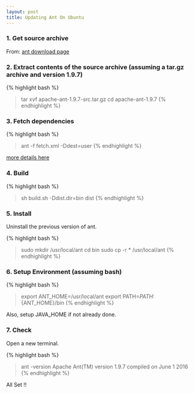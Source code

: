 ```yaml
---
layout: post
title: Updating Ant On Ubuntu
---
```



### 1. Get source archive

 From: [ant download page](http://ant.apache.org/srcdownload.cgi)
 

### 2. Extract contents of the source archive (assuming a tar.gz archive and version 1.9.7)

 {% highlight bash %}
 > tar xvf apache-ant-1.9.7-src.tar.gz
 > cd apache-ant-1.9.7
 {% endhighlight %}


### 3. Fetch dependencies

 {% highlight bash %}
 > ant -f fetch.xml -Ddest=user
 {% endhighlight %}

 [more details here]( http://ant.apache.org/manual/install.html#optionalTasks)


### 4. Build

 {% highlight bash %}
 > sh build.sh -Ddist.dir=bin dist
 {% endhighlight %}


### 5. Install

 Uninstall the previous version of ant.

 {% highlight bash %}
 > sudo mkdir /usr/local/ant
 > cd bin
 > sudo cp -r * /usr/local/ant
 {% endhighlight %}
 

### 6. Setup Environment (assuming bash)

 {% highlight bash %}
 > export ANT_HOME=/usr/local/ant
 > export PATH=${PATH}:${ANT_HOME}/bin
 {% endhighlight %}

 Also, setup JAVA_HOME if not already done.

### 7. Check
 
 Open a new terminal.

 {% highlight bash %}
 > ant -version
 > Apache Ant(TM) version 1.9.7 compiled on June 1 2016
 {% endhighlight %}

All Set !!

